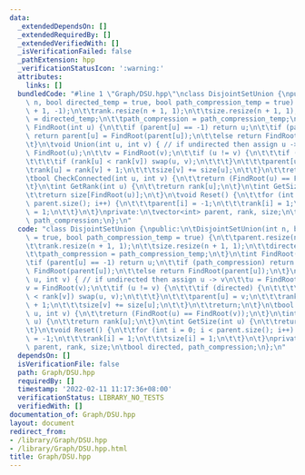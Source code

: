 ```yaml
---
data:
  _extendedDependsOn: []
  _extendedRequiredBy: []
  _extendedVerifiedWith: []
  _isVerificationFailed: false
  _pathExtension: hpp
  _verificationStatusIcon: ':warning:'
  attributes:
    links: []
  bundledCode: "#line 1 \"Graph/DSU.hpp\"\nclass DisjointSetUnion {\npublic:\n\tDisjointSetUnion(int\
    \ n, bool directed_temp = true, bool path_compression_temp = true) {\n\t\tparent.resize(n\
    \ + 1, -1);\n\t\trank.resize(n + 1, 1);\n\t\tsize.resize(n + 1, 1);\n\t\tdirected\
    \ = directed_temp;\n\t\tpath_compression = path_compression_temp;\n\t}\n\tint\
    \ FindRoot(int u) {\n\t\tif (parent[u] == -1) return u;\n\t\tif (path_compression)\
    \ return parent[u] = FindRoot(parent[u]);\n\t\telse return FindRoot(parent[u]);\n\
    \t}\n\tvoid Union(int u, int v) { // if undirected then assign u -> v\n\t\tu =\
    \ FindRoot(u);\n\t\tv = FindRoot(v);\n\t\tif (u != v) {\n\t\t\tif (directed) {\n\
    \t\t\t\tif (rank[u] < rank[v]) swap(u, v);\n\t\t\t}\n\t\t\tparent[u] = v;\n\t\t\
    \trank[u] = rank[v] + 1;\n\t\t\tsize[v] += size[u];\n\t\t}\n\t\treturn;\n\t}\n\
    \tbool CheckConnected(int u, int v) {\n\t\treturn (FindRoot(u) == FindRoot(v));\n\
    \t}\n\tint GetRank(int u) {\n\t\treturn rank[u];\n\t}\n\tint GetSize(int u) {\n\
    \t\treturn size[FindRoot(u)];\n\t}\n\tvoid Reset() {\n\t\tfor (int i = 0; i <\
    \ parent.size(); i++) {\n\t\t\tparent[i] = -1;\n\t\t\trank[i] = 1;\n\t\t\tsize[i]\
    \ = 1;\n\t\t}\n\t}\nprivate:\n\tvector<int> parent, rank, size;\n\tbool directed,\
    \ path_compression;\n};\n"
  code: "class DisjointSetUnion {\npublic:\n\tDisjointSetUnion(int n, bool directed_temp\
    \ = true, bool path_compression_temp = true) {\n\t\tparent.resize(n + 1, -1);\n\
    \t\trank.resize(n + 1, 1);\n\t\tsize.resize(n + 1, 1);\n\t\tdirected = directed_temp;\n\
    \t\tpath_compression = path_compression_temp;\n\t}\n\tint FindRoot(int u) {\n\t\
    \tif (parent[u] == -1) return u;\n\t\tif (path_compression) return parent[u] =\
    \ FindRoot(parent[u]);\n\t\telse return FindRoot(parent[u]);\n\t}\n\tvoid Union(int\
    \ u, int v) { // if undirected then assign u -> v\n\t\tu = FindRoot(u);\n\t\t\
    v = FindRoot(v);\n\t\tif (u != v) {\n\t\t\tif (directed) {\n\t\t\t\tif (rank[u]\
    \ < rank[v]) swap(u, v);\n\t\t\t}\n\t\t\tparent[u] = v;\n\t\t\trank[u] = rank[v]\
    \ + 1;\n\t\t\tsize[v] += size[u];\n\t\t}\n\t\treturn;\n\t}\n\tbool CheckConnected(int\
    \ u, int v) {\n\t\treturn (FindRoot(u) == FindRoot(v));\n\t}\n\tint GetRank(int\
    \ u) {\n\t\treturn rank[u];\n\t}\n\tint GetSize(int u) {\n\t\treturn size[FindRoot(u)];\n\
    \t}\n\tvoid Reset() {\n\t\tfor (int i = 0; i < parent.size(); i++) {\n\t\t\tparent[i]\
    \ = -1;\n\t\t\trank[i] = 1;\n\t\t\tsize[i] = 1;\n\t\t}\n\t}\nprivate:\n\tvector<int>\
    \ parent, rank, size;\n\tbool directed, path_compression;\n};\n"
  dependsOn: []
  isVerificationFile: false
  path: Graph/DSU.hpp
  requiredBy: []
  timestamp: '2022-02-11 11:17:36+08:00'
  verificationStatus: LIBRARY_NO_TESTS
  verifiedWith: []
documentation_of: Graph/DSU.hpp
layout: document
redirect_from:
- /library/Graph/DSU.hpp
- /library/Graph/DSU.hpp.html
title: Graph/DSU.hpp
---
```


